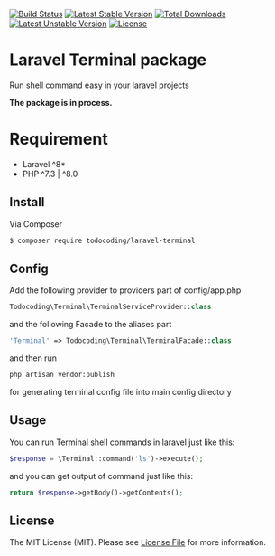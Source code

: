 [![Build Status](https://travis-ci.org/MrJoshLab/laravel-terminal.svg)](https://travis-ci.org/MrJoshLab/laravel-terminal)
[![Latest Stable Version](https://poser.pugx.org/josh/laravel-terminal/v/stable)](https://packagist.org/packages/josh/laravel-terminal)
[![Total Downloads](https://poser.pugx.org/josh/laravel-terminal/downloads)](https://packagist.org/packages/josh/laravel-terminal)
[![Latest Unstable Version](https://poser.pugx.org/josh/laravel-terminal/v/unstable)](//packagist.org/packages/josh/laravel-terminal)
[![License](https://poser.pugx.org/josh/laravel-terminal/license)](https://packagist.org/packages/josh/laravel-terminal)

# Laravel Terminal package
Run shell command easy in your laravel projects

**The package is in process.**

# Requirement
* Laravel ^8*
* PHP ^7.3 | ^8.0

## Install

Via Composer

``` bash
$ composer require todocoding/laravel-terminal
```

## Config

Add the following provider to providers part of config/app.php
``` php
Todocoding\Terminal\TerminalServiceProvider::class
```

and the following Facade to the aliases part
``` php
'Terminal' => Todocoding\Terminal\TerminalFacade::class
```

and then run
``` bash
php artisan vendor:publish
```
for generating terminal config file into main config directory

## Usage
You can run Terminal shell commands in laravel just like this:

```php
$response = \Terminal::command('ls')->execute();
```

and you can get output of command just like this:
```php
return $response->getBody()->getContents();
```

## License

The MIT License (MIT). Please see [License File](LICENSE.md) for more information.
